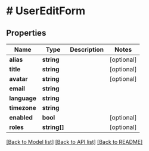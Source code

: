 # # UserEditForm

## Properties

Name | Type | Description | Notes
------------ | ------------- | ------------- | -------------
**alias** | **string** |  | [optional]
**title** | **string** |  | [optional]
**avatar** | **string** |  | [optional]
**email** | **string** |  |
**language** | **string** |  |
**timezone** | **string** |  |
**enabled** | **bool** |  | [optional]
**roles** | **string[]** |  | [optional]

[[Back to Model list]](../../README.md#models) [[Back to API list]](../../README.md#endpoints) [[Back to README]](../../README.md)

